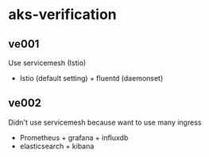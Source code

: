 # aks-verification

## ve001

Use servicemesh (Istio)

- Istio (default setting) + fluentd (daemonset)

## ve002

Didn't use servicemesh because want to use many ingress

- Prometheus + grafana + influxdb
- elasticsearch + kibana

